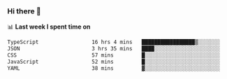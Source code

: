### Hi there 👋

<!--
**DBvc/DBvc** is a ✨ _special_ ✨ repository because its `README.md` (this file) appears on your GitHub profile.

Here are some ideas to get you started:

- 🔭 I’m currently working on ...
- 🌱 I’m currently learning ...
- 👯 I’m looking to collaborate on ...
- 🤔 I’m looking for help with ...
- 💬 Ask me about ...
- 📫 How to reach me: ...
- 😄 Pronouns: ...
- ⚡ Fun fact: ...
-->

📊 **Last week I spent time on**
<!--START_SECTION:waka-->

```txt
TypeScript                 16 hrs 4 mins   █████████████████▒░░░░░░░   68.69 %
JSON                       3 hrs 35 mins   ████░░░░░░░░░░░░░░░░░░░░░   15.36 %
CSS                        57 mins         █░░░░░░░░░░░░░░░░░░░░░░░░   04.09 %
JavaScript                 52 mins         █░░░░░░░░░░░░░░░░░░░░░░░░   03.74 %
YAML                       38 mins         ▓░░░░░░░░░░░░░░░░░░░░░░░░   02.73 %
```

<!--END_SECTION:waka-->
